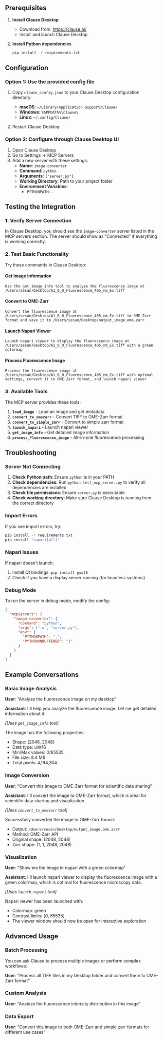 ## Prerequisites

1. **Install Clause Desktop**
   - Download from: https://clause.ai/
   - Install and launch Clause Desktop

2. **Install Python dependencies**
   ```bash
   pip install -r requirements.txt
   ```

## Configuration

### Option 1: Use the provided config file

1. Copy `clause_config.json` to your Clause Desktop configuration directory:
   - **macOS**: `~/Library/Application Support/Clause/`
   - **Windows**: `%APPDATA%\Clause\`
   - **Linux**: `~/.config/Clause/`

2. Restart Clause Desktop

### Option 2: Configure through Clause Desktop UI

1. Open Clause Desktop
2. Go to Settings → MCP Servers
3. Add a new server with these settings:
   - **Name**: `image-converter`
   - **Command**: `python`
   - **Arguments**: `["server.py"]`
   - **Working Directory**: Path to your project folder
   - **Environment Variables**: 
     - `PYTHONPATH`: `.`

## Testing the Integration

### 1. Verify Server Connection

In Clause Desktop, you should see the `image-converter` server listed in the MCP servers section. The server should show as "Connected" if everything is working correctly.

### 2. Test Basic Functionality

Try these commands in Clause Desktop:

#### Get Image Information
```
Use the get_image_info tool to analyze the fluorescence image at /Users/sesan/Desktop/A1_0_0_Fluorescence_405_nm_Ex.tiff
```

#### Convert to OME-Zarr
```
Convert the fluorescence image at /Users/sesan/Desktop/A1_0_0_Fluorescence_405_nm_Ex.tiff to OME-Zarr format and save it to /Users/sesan/Desktop/output_image.ome.zarr
```

#### Launch Napari Viewer
```
Launch napari viewer to display the fluorescence image at /Users/sesan/Desktop/A1_0_0_Fluorescence_405_nm_Ex.tiff with a green colormap
```

#### Process Fluorescence Image
```
Process the fluorescence image at /Users/sesan/Desktop/A1_0_0_Fluorescence_405_nm_Ex.tiff with optimal settings, convert it to OME-Zarr format, and launch napari viewer
```

### 3. Available Tools

The MCP server provides these tools:

1. **`load_image`** - Load an image and get metadata
2. **`convert_to_omezarr`** - Convert TIFF to OME-Zarr format
3. **`convert_to_simple_zarr`** - Convert to simple zarr format
4. **`launch_napari`** - Launch napari viewer
5. **`get_image_info`** - Get detailed image information
6. **`process_fluorescence_image`** - All-in-one fluorescence processing

## Troubleshooting

### Server Not Connecting

1. **Check Python path**: Ensure `python` is in your PATH
2. **Check dependencies**: Run `python test_mcp_server.py` to verify all dependencies are installed
3. **Check file permissions**: Ensure `server.py` is executable
4. **Check working directory**: Make sure Clause Desktop is running from the correct directory

### Import Errors

If you see import errors, try:
```bash
pip install -r requirements.txt
pip install 'napari[all]'
```

### Napari Issues

If napari doesn't launch:
1. Install Qt bindings: `pip install pyqt5`
2. Check if you have a display server running (for headless systems)

### Debug Mode

To run the server in debug mode, modify the config:
```json
{
  "mcpServers": {
    "image-converter": {
      "command": "python",
      "args": ["-u", "server.py"],
      "env": {
        "PYTHONPATH": ".",
        "PYTHONUNBUFFERED": "1"
      }
    }
  }
}
```

## Example Conversations

### Basic Image Analysis
**User**: "Analyze the fluorescence image on my desktop"

**Assistant**: I'll help you analyze the fluorescence image. Let me get detailed information about it.

*[Uses `get_image_info` tool]*

The image has the following properties:
- Shape: (2048, 2048)
- Data type: uint16
- Min/Max values: 0/65535
- File size: 8.4 MB
- Total pixels: 4,194,304

### Image Conversion
**User**: "Convert this image to OME-Zarr format for scientific data sharing"

**Assistant**: I'll convert the image to OME-Zarr format, which is ideal for scientific data sharing and visualization.

*[Uses `convert_to_omezarr` tool]*

Successfully converted the image to OME-Zarr format:
- Output: `/Users/sesan/Desktop/output_image.ome.zarr`
- Method: OME-Zarr API
- Original shape: (2048, 2048)
- Zarr shape: (1, 1, 2048, 2048)

### Visualization
**User**: "Show me the image in napari with a green colormap"

**Assistant**: I'll launch napari viewer to display the fluorescence image with a green colormap, which is optimal for fluorescence microscopy data.

*[Uses `launch_napari` tool]*

Napari viewer has been launched with:
- Colormap: green
- Contrast limits: [0, 65535]
- The viewer window should now be open for interactive exploration

## Advanced Usage

### Batch Processing
You can ask Clause to process multiple images or perform complex workflows:

**User**: "Process all TIFF files in my Desktop folder and convert them to OME-Zarr format"

### Custom Analysis
**User**: "Analyze the fluorescence intensity distribution in this image"

### Data Export
**User**: "Convert this image to both OME-Zarr and simple zarr formats for different use cases" 